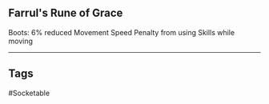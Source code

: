 ## Farrul's Rune of Grace
Boots: 6% reduced Movement Speed Penalty from using Skills while moving

---
## Tags
#Socketable
